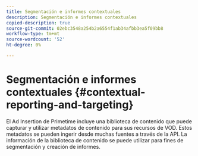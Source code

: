 ```yaml
---
title: Segmentación e informes contextuales
description: Segmentación e informes contextuales
copied-description: true
source-git-commit: 02ebc3548a254b2a6554f1ab34afbb3ea5f09bb8
workflow-type: tm+mt
source-wordcount: '52'
ht-degree: 0%

---
```


# Segmentación e informes contextuales {#contextual-reporting-and-targeting}

El Ad Insertion de Primetime incluye una biblioteca de contenido que puede capturar y utilizar metadatos de contenido para sus recursos de VOD. Estos metadatos se pueden ingerir desde muchas fuentes a través de la API. La información de la biblioteca de contenido se puede utilizar para fines de segmentación y creación de informes.
